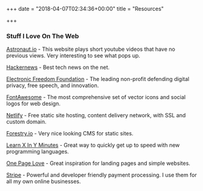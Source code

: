+++
date = "2018-04-07T02:34:36+00:00"
title = "Resources"

+++
### Stuff I Love On The Web

[Astronaut.io](http://astronaut.io/#) - This website plays short youtube videos that have no previous views. Very interesting to see what pops up.

[Hackernews](https://news.ycombinator.com/news) - Best tech news on the net.

[Electronic Freedom Foundation](https://www.eff.org/) - The leading non-profit defending digital privacy, free speech, and innovation.

[FontAwesome](https://fontawesome.com/) - The most comprehensive set of vector icons and social logos for web design.

[Netlify](www.netlify.com) - Free static site hosting, content delivery network, with SSL and custom domain.

[Forestry.io](www.forestry.io) - Very nice looking CMS for static sites.

[Learn X In Y Minutes](https://learnxinyminutes.com/) - Great way to quickly get up to speed with new programming languages.

[One Page Love](https://onepagelove.com/) - Great inspiration for landing pages and simple websites.

[Stripe](stripe.com) - Powerful and developer friendly payment processing. I use them for all my own online businesses.
